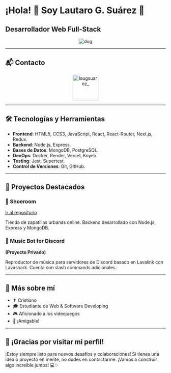 # ¡Hola! 👋 Soy Lautaro G. Suárez 🫶

## Desarrollador Web Full-Stack

<p align="center">
  <img src="https://images.squarespace-cdn.com/content/v1/53b466b0e4b079af0445d8f2/1585024512595-FPBFCZGJ5HM427GAGWCR/giphy.gif?format=1500w" alt="dog"/>
</p>

---

## 📬 Contacto

<p align="center">
  <a href="https://instagram.com/laugsuarez_" target="_blank">
    <img align="center" src="https://user-images.githubusercontent.com/74038190/235294013-a33e5c43-a01c-43f6-b44d-a406d8b4ab75.gif" alt="laugsuarez_" height="80" width="80" />
  </a>
</p>

---

## 🛠️ Tecnologías y Herramientas


- **Frontend**: HTML5, CCS3, JavaScript, React, React-Router, Next.js, Redux.
- **Backend**: Node.js, Express.
- **Bases de Datos**: MongoDB, PostgreSQL.
- **DevOps**: Docker, Render, Vercel, Koyeb.
- **Testing**: Jest, Supertest.
- **Control de Versiones**: Git, GitHub.

---

## 🚀 Proyectos Destacados

### 🛒 Shoeroom

[Ir al repositorio](https://github.com/OsniaaK/Frontend_SHOEROOM)

Tienda de zapatillas urbanas online. Backend desarrollado con Node.js, Express y MongoDB.

### 🤖 Music Bot for Discord

**(Proyecto Privado)**

Reproductor de música para servidores de Discord basado en Lavalink con Lavashark. Cuenta con slash commands adicionales.

---

## 🧠 Más sobre mí

- ✝️ Cristiano
- 🎓 Estudiante de Web & Software Developing
- 🎮 Aficionado a los videojuegos
- 💬 ¡Amigable!

---

## 🎉 ¡Gracias por visitar mi perfil!

¡Estoy siempre listo para nuevos desafíos y colaboraciones! Si tienes una idea o proyecto en mente, no dudes en contactarme. ¡Vamos a construir algo increíble juntos! 💻✨
